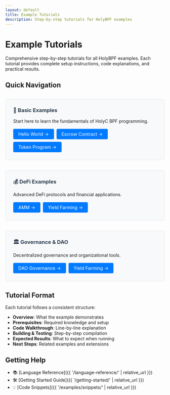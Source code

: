 ```yaml
---
layout: default
title: Example Tutorials
description: Step-by-step tutorials for HolyBPF examples
---
```


# Example Tutorials

Comprehensive step-by-step tutorials for all HolyBPF examples. Each tutorial provides complete setup instructions, code explanations, and practical results.

## Quick Navigation

<div class="content-grid">
  <div class="feature-card">
    <h3>🎯 Basic Examples</h3>
    <p>Start here to learn the fundamentals of HolyC BPF programming.</p>
    <div class="tutorial-links">
      <a href="{{ '/docs/examples/tutorials/hello-world' | relative_url }}" class="tutorial-link">Hello World →</a>
      <a href="{{ '/docs/examples/tutorials/escrow' | relative_url }}" class="tutorial-link">Escrow Contract →</a>
      <a href="{{ '/docs/examples/tutorials/solana-token' | relative_url }}" class="tutorial-link">Token Program →</a>
    </div>
  </div>
</div>

<div class="content-grid">
  <div class="feature-card">
    <h3>💰 DeFi Examples</h3>
    <p>Advanced DeFi protocols and financial applications.</p>
    <div class="tutorial-links">
      <a href="{{ '/docs/examples/tutorials/amm' | relative_url }}" class="tutorial-link">AMM →</a>
      <a href="{{ '/docs/examples/tutorials/yield-farming' | relative_url }}" class="tutorial-link">Yield Farming →</a>
    </div>
  </div>
</div>

<div class="content-grid">
  <div class="feature-card">
    <h3>🏛️ Governance & DAO</h3>
    <p>Decentralized governance and organizational tools.</p>
    <div class="tutorial-links">
      <a href="{{ '/docs/examples/tutorials/dao-governance' | relative_url }}" class="tutorial-link">DAO Governance →</a>
      <a href="{{ '/docs/examples/tutorials/yield-farming' | relative_url }}" class="tutorial-link">Yield Farming →</a>
    </div>
  </div>
</div>



## Tutorial Format

Each tutorial follows a consistent structure:

- **Overview**: What the example demonstrates
- **Prerequisites**: Required knowledge and setup
- **Code Walkthrough**: Line-by-line explanation
- **Building & Testing**: Step-by-step compilation
- **Expected Results**: What to expect when running
- **Next Steps**: Related examples and extensions

## Getting Help

- 📚 [Language Reference]({{ '/language-reference/' | relative_url }})
- 🛠️ [Getting Started Guide]({{ '/getting-started/' | relative_url }})
- 💡 [Code Snippets]({{ '/examples/snippets/' | relative_url }})

<style>
.content-grid {
  display: grid;
  grid-template-columns: 1fr;
  gap: 2rem;
  margin: 2rem 0;
}

.feature-card {
  border: 1px solid #e1e5e9;
  border-radius: 8px;
  padding: 1.5rem;
  background: #f8f9fa;
}

.feature-card h3 {
  margin-top: 0;
  color: #2c3e50;
}

.tutorial-links {
  display: flex;
  flex-wrap: wrap;
  gap: 0.5rem;
  margin-top: 1rem;
}

.tutorial-link {
  display: inline-block;
  padding: 0.5rem 1rem;
  background: #007bff;
  color: white;
  text-decoration: none;
  border-radius: 4px;
  font-size: 0.9rem;
  transition: background-color 0.2s;
}

.tutorial-link:hover {
  background: #0056b3;
  color: white;
  text-decoration: none;
}
</style>